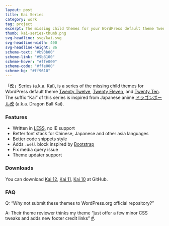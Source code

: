 ```yaml
---
layout: post
title: Kai Series
category: work
tag: project
excerpt: The missing child themes for your WordPress default theme Twenty Twelve, Twenty Eleven and Twenty Ten
thumb: kai-series-thumb.png
svg-headline: svg/kai.svg
svg-headline-width: 400
svg-headline-height: 86
scheme-text: "#b93b00"
scheme-link: "#9b3100"
scheme-hover: "#ffe000"
scheme-code: "#ffe000"
scheme-bg: "#ff9610"
---
```


<p class=margin-fix>「改」Series (a.k.a. Kai), is a series of the missing child themes for WordPress default theme <a href="http://wordpress.org/extend/themes/twentytwelve">Twenty Twelve</a>, <a href="http://wordpress.org/extend/themes/twentyeleven">Twenty Eleven</a>, and <a href="http://wordpress.org/extend/themes/twentyten">Twenty Ten</a>. The suffix “Kai” of this series is inspired from Japanese anime <a href="http://www.toei-anim.co.jp/tv/dragon_kai/">ドラゴンボール改</a> (a.k.a. Dragon Ball Kai).</p>

<h3>Features</h3>
<ul>
  <li>Written in <a href="http://lesscss.org/">LESS</a>, no IE support</li>
  <li>Better font stack for Chinese, Japanese and other asia languages</li>
  <li>Better code snippets style</li>
  <li>Adds <code>.well</code> block inspired by <a href="http://getbootstrap.com/">Bootstrap</a></li>
  <li>Fix media query issue</li>
  <li>Theme updater support</li>
</ul>

<h3>Downloads</h3>
<p>You can download
<a href="https://github.com/sparanoid/kai-12">Kai 12</a>,
<a href="https://github.com/sparanoid/kai-11">Kai 11</a>,
<a href="https://github.com/sparanoid/kai-10">Kai 10</a> at GitHub.</p>

<h3>FAQ</h3>
<p>Q: “Why not submit these themes to WordPress.org official repository?”</p>
<p>A: Their theme reviewer thinks my theme “just offer a few minor CSS tweaks and adds new footer credit links” <a href="http://themes.trac.wordpress.org/ticket/10728">#</a>.</p>
